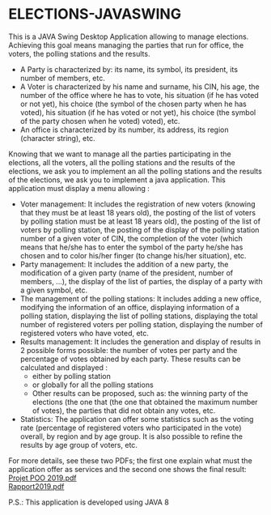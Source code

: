 # ELECTIONS-JAVASWING
This is a JAVA Swing Desktop Application allowing to manage elections. Achieving this goal means 
managing the parties that run for office, the voters, the polling stations and the results.
* A Party is characterized by: its name, its symbol, its president, its number of members,
etc.
* A Voter is characterized by his name and surname, his CIN, his age, the number of the office where he has to vote, his situation (if he has voted or not yet), his choice (the symbol of the chosen party when he has voted), his 
situation (if he has voted or not yet), his choice (the symbol of the party chosen when he voted) 
voted), etc.
* An office is characterized by its number, its address, its region (character string), etc.

Knowing that we want to manage all the parties participating in the elections, all the voters, all the polling stations and the results of the elections, we ask you to implement an all the polling stations and the results of the elections, we ask you to implement a java application. This application must display a menu allowing :
* Voter management: It includes the registration of new voters (knowing that they must be at least 18 years old), the posting of the list of voters by polling station must be at least 18 years old), the posting of the list of voters by polling station, the posting of the display of the polling station number of a given voter of CIN, the completion of the voter (which means that he/she has to enter the symbol of the party he/she has chosen and to color his/her finger (to change his/her situation), etc.
* Party management: It includes the addition of a new party, the modification of a given party 
(name of the president, number of members, ...), the display of the list of parties, the display of a party with a given symbol, etc.
* The management of the polling stations: It includes adding a new office, modifying the information of an office, displaying information of a polling station, displaying the list of polling stations, displaying the total number of registered voters per polling station, displaying the number of registered voters who have voted, etc.
* Results management: It includes the generation and display of results in 2 possible forms 
possible: the number of votes per party and the percentage of votes obtained by each party. These results can be calculated and displayed :
  * either by polling station
  * or globally for all the polling stations
  * Other results can be proposed, such as: the winning party of the elections (the one that 
(the one that obtained the maximum number of votes), the parties that did not obtain any votes, etc.
* Statistics: The application can offer some statistics such as the voting rate  (percentage of registered voters who participated in the vote) overall, by region and by age group. It is also possible to refine the results by age group of voters, etc.

For more details, see these two PDFs; the first one explain what must the application offer as services and the second one shows the final result:</br>[Projet POO 2019.pdf](https://github.com/Trabelsi-Development/ELECTIONS-JAVASWING/files/9002851/Projet.POO.2019.pdf)</br>[Rapport2019.pdf](https://github.com/Trabelsi-Development/ELECTIONS-JAVASWING/files/9002877/Rapport2019.pdf)

P.S.: This application is developed using JAVA 8
